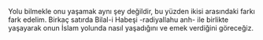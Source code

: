   Yolu bilmekle onu yaşamak aynı şey değildir, bu yüzden ikisi arasındaki farkı fark edelim. Birkaç satırda Bilal-i Habeşi -radiyallahu anh- ile birlikte yaşayarak onun İslam yolunda nasıl yaşadığını ve emek verdiğini göreceğiz.